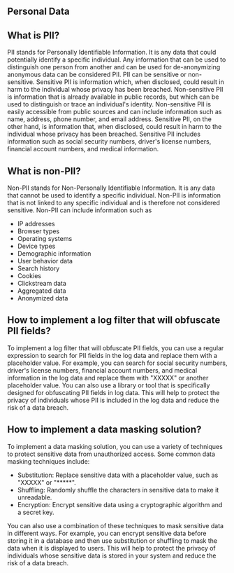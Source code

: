 Personal Data
-------------
What is PII?
-------------
PII stands for Personally Identifiable Information. It is any data that could potentially identify a specific individual. Any information that can be used to distinguish one person from another and can be used for de-anonymizing anonymous data can be considered PII. PII can be sensitive or non-sensitive. Sensitive PII is information which, when disclosed, could result in harm to the individual whose privacy has been breached. Non-sensitive PII is information that is already available in public records, but which can be used to distinguish or trace an individual's identity. Non-sensitive PII is easily accessible from public sources and can include information such as name, address, phone number, and email address. Sensitive PII, on the other hand, is information that, when disclosed, could result in harm to the individual whose privacy has been breached. Sensitive PII includes information such as social security numbers, driver's license numbers, financial account numbers, and medical information.

What is non-PII?
----------------

Non-PII stands for Non-Personally Identifiable Information. It is any data that cannot be used to identify a specific individual. Non-PII is information that is not linked to any specific individual and is therefore not considered sensitive. Non-PII can include information such as

- IP addresses
- Browser types
- Operating systems
- Device types
- Demographic information
- User behavior data
- Search history
- Cookies
- Clickstream data
- Aggregated data
- Anonymized data

How to implement a log filter that will obfuscate PII fields?
------------------------------------------------------------
To implement a log filter that will obfuscate PII fields, you can use a regular expression to search for PII fields in the log data and replace them with a placeholder value. For example, you can search for social security numbers, driver's license numbers, financial account numbers, and medical information in the log data and replace them with "XXXXX" or another placeholder value. You can also use a library or tool that is specifically designed for obfuscating PII fields in log data. This will help to protect the privacy of individuals whose PII is included in the log data and reduce the risk of a data breach.

How to implement a data masking solution?
-----------------------------------------
To implement a data masking solution, you can use a variety of techniques to protect sensitive data from unauthorized access. Some common data masking techniques include:

- Substitution: Replace sensitive data with a placeholder value, such as "XXXXX" or "*****".
- Shuffling: Randomly shuffle the characters in sensitive data to make it unreadable.
- Encryption: Encrypt sensitive data using a cryptographic algorithm and a secret key.

You can also use a combination of these techniques to mask sensitive data in different ways. For example, you can encrypt sensitive data before storing it in a database and then use substitution or shuffling to mask the data when it is displayed to users. This will help to protect the privacy of individuals whose sensitive data is stored in your system and reduce the risk of a data breach.




